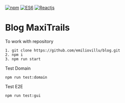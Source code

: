 [![npm](https://github.com/oscmedgon/logo-images/blob/master/logos/npm.png)](https://www.npmjs.com)
[![ES6](https://github.com/oscmedgon/logo-images/blob/master/logos/es6.png)](http://www.ecma-international.org/ecma-262/6.0/)
[![Reactjs](https://video-react.js.org/assets/logo.png)](https://reactjs.org/)

# Blog MaxiTrails

To work with repository

```
1. git clone https://github.com/emiliovillu/blog.git
2. npm i
3. npm run start
```

Test Domain

```
npm run test:domain
```

Test E2E

```
npm run test:gui
```
